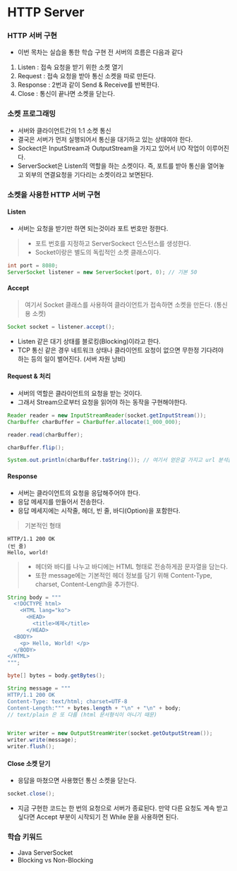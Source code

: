 # HTTP Server

### HTTP 서버 구현
- 이번 목차는 실습을 통한 학습
구현 전 서버의 흐름은 다음과 같다
1. Listen : 접속 요청을 받기 위한 소켓 열기
2. Request : 접속 요청을 받아 통신 소켓을 따로 만든다.
3. Response : 2번과 같이 Send & Receive를 반복한다. 
4. Close : 통신이 끝나면 소켓을 닫는다.

### 소켓 프로그래밍
- 서버와 클라이언트간의 1:1 소켓 통신
- 결국은 서버가 먼저 실행되어서 통신을 대기하고 있는 상태여야 한다. 
- Sockect은 InputStream과 OutputStream을 가지고 있어서 I/O 작업이 이루어진다.
- ServerSocket은 Listen의 역할을 하는 소켓이다. 즉, 포트를 받아 통신을 열어놓고 외부의 연결요청을 기다리는 소켓이라고 보면된다.

### 소켓을 사용한 HTTP 서버 구현

#### Listen
- 서버는 요청을 받기만 하면 되는것이라 포트 번호만 정한다.
> - 포트 번호를 지정하고 ServerSockect 인스턴스를 생성한다.
> - Socket이랑은 별도의 독립적인 소켓 클래스이다.
```java
int port = 8080;
ServerSocket listener = new ServerSocket(port, 0); // 기본 50
```

#### Accept
> 여기서 Socket 클래스를 사용하여 클라이언트가 접속하면 소켓을 만든다. (통신용 소켓)
```java
Socket socket = listener.accept();
```

- Listen 같은 대기 상태를 블로킹(Blocking)이라고 한다. 
- TCP 통신 같은 경우 네트워크 상태나 클라이언트 요청이 없으면 무한정 기다려야 하는 등의 일이 벌어진다. (서버 자원 낭비)

#### Request & 처리
- 서버의 역할은 클라이언트의 요청을 받는 것이다. 
- 그래서 Stream으로부터 요청을 읽어야 하는 동작을 구현해야한다. 
```java
Reader reader = new InputStreamReader(socket.getInputStream());
CharBuffer charBuffer = CharBuffer.allocate(1_000_000);

reader.read(charBuffer);

charBuffer.flip();

System.out.println(charBuffer.toString()); // 여기서 얻은걸 가지고 url 분석을 해서 들어오는 리소스를 나눌수도 있다.
```

#### Response
- 서버는 클라이언트의 요청을 응답해주어야 한다.
- 응답 메세지를 만들어서 전송한다.
- 응답 메세지에는 시작줄, 헤더, 빈 줄, 바디(Option)을 포함한다.

> 기본적인 형태
```
HTTP/1.1 200 OK
(빈 줄)
Hello, world!
```

> - 헤더와 바디를 나누고 바디에는 HTML 형태로 전송하게끔 문자열을 담는다.
> - 또한 message에는 기본적인 헤더 정보를 담기 위해 Content-Type, charset, Content-Length을 추가한다.
```java
String body = """
  <!DOCTYPE html>
    <HTML lang="ko">
      <HEAD>
        <title>예제</title>
      </HEAD>
  <BODY>
    <p> Hello, World! </p>
  </BODY>
</HTML>
""";

byte[] bytes = body.getBytes();

String message = """
HTTP/1.1 200 OK
Content-Type: text/html; charset=UTF-8
Content-Length:""" + bytes.length + "\n" + "\n" + body;
// text/plain 은 또 다름 (html 문서형식이 아니기 때문)


Writer writer = new OutputStreamWriter(socket.getOutputStream());
writer.write(message);
writer.flush();
```

#### Close 소켓 닫기
- 응답을 마쳤으면 사용했던 통신 소켓을 닫는다.
```java
socket.close();
```


+ 지금 구현한 코드는 한 번의 요청으로 서버가 종료된다. 만약 다른 요청도 계속 받고 싶다면 Accept 부분이 시작되기 전 While 문을 사용하면 된다.


### 학습 키워드
* Java ServerSocket
* Blocking vs Non-Blocking